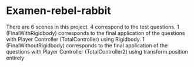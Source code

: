 # Examen-rebel-rabbit

There are 6 scenes in this project.
4 correspond to the test questions.
1 (FinalWithRigidbody) corresponds to the final application of the questions with Player Controller (TotalController) using Rigidbody.
1 (FinalWithoutRigidbody) corresponds to the final application of the questions with Player Controller (TotalController2) using transform.position entirely
